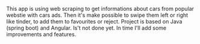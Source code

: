 This app is using  web scraping to get informations about cars from popular webstie with cars ads. Then it's make possible to swipe them left or right like tinder, to add them to favourites or reject. 
Project is based on Java (spring boot) and Angular. Is't not done yet. In time I'll add some improvements and features.
